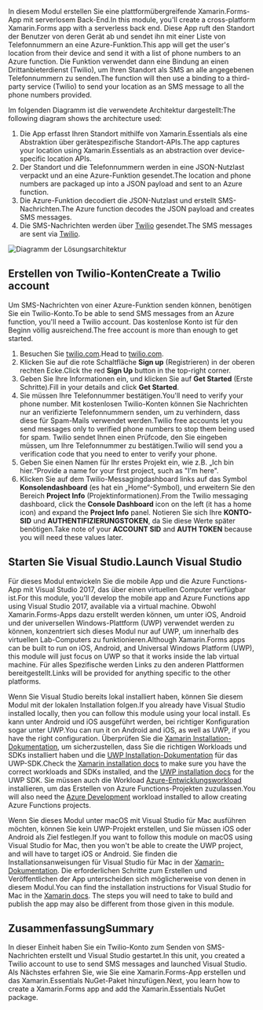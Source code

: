<span data-ttu-id="435f1-101">In diesem Modul erstellen Sie eine plattformübergreifende Xamarin.Forms-App mit serverlosem Back-End.</span><span class="sxs-lookup"><span data-stu-id="435f1-101">In this module, you'll create a cross-platform Xamarin.Forms app with a serverless back end.</span></span> <span data-ttu-id="435f1-102">Diese App ruft den Standort der Benutzer von deren Gerät ab und sendet ihn mit einer Liste von Telefonnummern an eine Azure-Funktion.</span><span class="sxs-lookup"><span data-stu-id="435f1-102">This app will get the user's location from their device and send it with a list of phone numbers to an Azure function.</span></span> <span data-ttu-id="435f1-103">Die Funktion verwendet dann eine Bindung an einen Drittanbieterdienst (Twilio), um Ihren Standort als SMS an alle angegebenen Telefonnummern zu senden.</span><span class="sxs-lookup"><span data-stu-id="435f1-103">The function will then use a binding to a third-party service (Twilio) to send your location as an SMS message to all the phone numbers provided.</span></span>

<span data-ttu-id="435f1-104">Im folgenden Diagramm ist die verwendete Architektur dargestellt:</span><span class="sxs-lookup"><span data-stu-id="435f1-104">The following diagram shows the architecture used:</span></span>

1. <span data-ttu-id="435f1-105">Die App erfasst Ihren Standort mithilfe von Xamarin.Essentials als eine Abstraktion über gerätespezifische Standort-APIs.</span><span class="sxs-lookup"><span data-stu-id="435f1-105">The app captures your location using Xamarin.Essentials as an abstraction over device-specific location APIs.</span></span>
2. <span data-ttu-id="435f1-106">Der Standort und die Telefonnummern werden in eine JSON-Nutzlast verpackt und an eine Azure-Funktion gesendet.</span><span class="sxs-lookup"><span data-stu-id="435f1-106">The location and phone numbers are packaged up into a JSON payload and sent to an Azure function.</span></span>
3. <span data-ttu-id="435f1-107">Die Azure-Funktion decodiert die JSON-Nutzlast und erstellt SMS-Nachrichten.</span><span class="sxs-lookup"><span data-stu-id="435f1-107">The Azure function decodes the JSON payload and creates SMS messages.</span></span>
4. <span data-ttu-id="435f1-108">Die SMS-Nachrichten werden über [Twilio](http://twilio.com) gesendet.</span><span class="sxs-lookup"><span data-stu-id="435f1-108">The SMS messages are sent via [Twilio](http://twilio.com).</span></span>

![Diagramm der Lösungsarchitektur](../media/1-architecture.png)

## <a name="create-a-twilio-account"></a><span data-ttu-id="435f1-110">Erstellen von Twilio-Konten</span><span class="sxs-lookup"><span data-stu-id="435f1-110">Create a Twilio account</span></span>

<span data-ttu-id="435f1-111">Um SMS-Nachrichten von einer Azure-Funktion senden können, benötigen Sie ein Twilio-Konto.</span><span class="sxs-lookup"><span data-stu-id="435f1-111">To be able to send SMS messages from an Azure function, you'll need a Twilio account.</span></span> <span data-ttu-id="435f1-112">Das kostenlose Konto ist für den Beginn völlig ausreichend.</span><span class="sxs-lookup"><span data-stu-id="435f1-112">The free account is more than enough to get started.</span></span>

1. <span data-ttu-id="435f1-113">Besuchen Sie [twilio.com](https://twilio.com).</span><span class="sxs-lookup"><span data-stu-id="435f1-113">Head to [twilio.com](https://twilio.com).</span></span>
2. <span data-ttu-id="435f1-114">Klicken Sie auf die rote Schaltfläche **Sign up** (Registrieren) in der oberen rechten Ecke.</span><span class="sxs-lookup"><span data-stu-id="435f1-114">Click the red **Sign Up** button in the top-right corner.</span></span>
3. <span data-ttu-id="435f1-115">Geben Sie Ihre Informationen ein, und klicken Sie auf **Get Started** (Erste Schritte).</span><span class="sxs-lookup"><span data-stu-id="435f1-115">Fill in your details and click **Get Started**.</span></span>
4. <span data-ttu-id="435f1-116">Sie müssen Ihre Telefonnummer bestätigen.</span><span class="sxs-lookup"><span data-stu-id="435f1-116">You'll need to verify your phone number.</span></span> <span data-ttu-id="435f1-117">Mit kostenlosen Twilio-Konten können Sie Nachrichten nur an verifizierte Telefonnummern senden, um zu verhindern, dass diese für Spam-Mails verwendet werden.</span><span class="sxs-lookup"><span data-stu-id="435f1-117">Twilio free accounts let you send messages only to verified phone numbers to stop them being used for spam.</span></span> <span data-ttu-id="435f1-118">Twilio sendet Ihnen einen Prüfcode, den Sie eingeben müssen, um Ihre Telefonnummer zu bestätigen.</span><span class="sxs-lookup"><span data-stu-id="435f1-118">Twilio will send you a verification code that you need to enter to verify your phone.</span></span>
5. <span data-ttu-id="435f1-119">Geben Sie einen Namen für Ihr erstes Projekt ein, wie z.B. „Ich bin hier.“</span><span class="sxs-lookup"><span data-stu-id="435f1-119">Provide a name for your first project, such as "I'm here".</span></span>
6. <span data-ttu-id="435f1-120">Klicken Sie auf dem Twilio-Messagingdashboard links auf das Symbol **Konsolendashboard** (es hat ein „Home“-Symbol), und erweitern Sie den Bereich **Project Info** (Projektinformationen).</span><span class="sxs-lookup"><span data-stu-id="435f1-120">From the Twilio messaging dashboard, click the **Console Dashboard** icon on the left (it has a home icon) and expand the **Project Info** panel.</span></span> <span data-ttu-id="435f1-121">Notieren Sie sich Ihre **KONTO-SID** und **AUTHENTIFIZIERUNGSTOKEN**, da Sie diese Werte später benötigen.</span><span class="sxs-lookup"><span data-stu-id="435f1-121">Take note of your **ACCOUNT SID** and **AUTH TOKEN** because you will need these values later.</span></span>

## <a name="launch-visual-studio"></a><span data-ttu-id="435f1-122">Starten Sie Visual Studio.</span><span class="sxs-lookup"><span data-stu-id="435f1-122">Launch Visual Studio</span></span>

<span data-ttu-id="435f1-123">Für dieses Modul entwickeln Sie die mobile App und die Azure Functions-App mit Visual Studio 2017, das über einen virtuellen Computer verfügbar ist.</span><span class="sxs-lookup"><span data-stu-id="435f1-123">For this module, you'll develop the mobile app and Azure Functions app using Visual Studio 2017, available via a virtual machine.</span></span> <span data-ttu-id="435f1-124">Obwohl Xamarin.Forms-Apps dazu erstellt werden können, um unter iOS, Android und der universellen Windows-Plattform (UWP) verwendet werden zu können, konzentriert sich dieses Modul nur auf UWP, um innerhalb des virtuellen Lab-Computers zu funktionieren.</span><span class="sxs-lookup"><span data-stu-id="435f1-124">Although Xamarin.Forms apps can be built to run on iOS, Android, and Universal Windows Platform (UWP), this module will just focus on UWP so that it works inside the lab virtual machine.</span></span> <span data-ttu-id="435f1-125">Für alles Spezifische werden Links zu den anderen Plattformen bereitgestellt.</span><span class="sxs-lookup"><span data-stu-id="435f1-125">Links will be provided for anything specific to the other platforms.</span></span>

<!-- TODO - add HoL link button here -->

<span data-ttu-id="435f1-126">Wenn Sie Visual Studio bereits lokal installiert haben, können Sie diesem Modul mit der lokalen Installation folgen.</span><span class="sxs-lookup"><span data-stu-id="435f1-126">If you already have Visual Studio installed locally, then you can follow this module using your local install.</span></span> <span data-ttu-id="435f1-127">Es kann unter Android und iOS ausgeführt werden, bei richtiger Konfiguration sogar unter UWP.</span><span class="sxs-lookup"><span data-stu-id="435f1-127">You can run it on Android and iOS, as well as UWP, if you have the right configuration.</span></span> <span data-ttu-id="435f1-128">Überprüfen Sie die [Xamarin Installation-Dokumentation](https://docs.microsoft.com/xamarin/cross-platform/get-started/installation/windows), um sicherzustellen, dass Sie die richtigen Workloads und SDKs installiert haben und die [UWP Installation-Dokumentation](https://docs.microsoft.com/visualstudio/cross-platform/develop-apps-for-the-universal-windows-platform-uwp#requirements) für das UWP-SDK.</span><span class="sxs-lookup"><span data-stu-id="435f1-128">Check the [Xamarin installation docs](https://docs.microsoft.com/xamarin/cross-platform/get-started/installation/windows) to make sure you have the correct workloads and SDKs installed, and the [UWP installation docs](https://docs.microsoft.com/visualstudio/cross-platform/develop-apps-for-the-universal-windows-platform-uwp#requirements) for the UWP SDK.</span></span> <span data-ttu-id="435f1-129">Sie müssen auch die Workload [Azure-Entwicklungsworkload](https://docs.microsoft.com/azure/azure-functions/functions-develop-vs#prerequisites) installieren, um das Erstellen von Azure Functions-Projekten zuzulassen.</span><span class="sxs-lookup"><span data-stu-id="435f1-129">You will also need the [Azure Development](https://docs.microsoft.com/azure/azure-functions/functions-develop-vs#prerequisites) workload installed to allow creating Azure Functions projects.</span></span>

<span data-ttu-id="435f1-130">Wenn Sie dieses Modul unter macOS mit Visual Studio für Mac ausführen möchten, können Sie kein UWP-Projekt erstellen, und Sie müssen iOS oder Android als Ziel festlegen.</span><span class="sxs-lookup"><span data-stu-id="435f1-130">If you want to follow this module on macOS using Visual Studio for Mac, then you won't be able to create the UWP project, and will have to target iOS or Android.</span></span> <span data-ttu-id="435f1-131">Sie finden die Installationsanweisungen für Visual Studio für Mac in der [Xamarin-Dokumentation](https://docs.microsoft.com/visualstudio/cross-platform/setup-and-install#mac-setup-apple-id-xcode-and-xamarin). Die erforderlichen Schritte zum Erstellen und Veröffentlichen der App unterscheiden sich möglicherweise von denen in diesem Modul.</span><span class="sxs-lookup"><span data-stu-id="435f1-131">You can find the installation instructions for Visual Studio for Mac in the [Xamarin docs](https://docs.microsoft.com/visualstudio/cross-platform/setup-and-install#mac-setup-apple-id-xcode-and-xamarin). The steps you will need to take to build and publish the app may also be different from those given in this module.</span></span>

## <a name="summary"></a><span data-ttu-id="435f1-132">Zusammenfassung</span><span class="sxs-lookup"><span data-stu-id="435f1-132">Summary</span></span>

<span data-ttu-id="435f1-133">In dieser Einheit haben Sie ein Twilio-Konto zum Senden von SMS-Nachrichten erstellt und Visual Studio gestartet.</span><span class="sxs-lookup"><span data-stu-id="435f1-133">In this unit, you created a Twilio account to use to send SMS messages and launched Visual Studio.</span></span> <span data-ttu-id="435f1-134">Als Nächstes erfahren Sie, wie Sie eine Xamarin.Forms-App erstellen und das Xamarin.Essentials NuGet-Paket hinzufügen.</span><span class="sxs-lookup"><span data-stu-id="435f1-134">Next, you learn how to create a Xamarin.Forms app and add the Xamarin.Essentials NuGet package.</span></span>